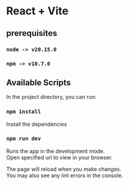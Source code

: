 # React + Vite

## prerequisites

### `node -> v20.15.0`

### `npm -> v10.7.0`

## Available Scripts

In the project directory, you can run:

### `npm install`

Install the dependencies

### `npm run dev`

Runs the app in the development mode.\
Open specified url to view in your browser.

The page will reload when you make changes.\
You may also see any lint errors in the console.
